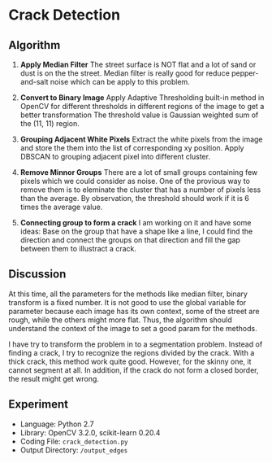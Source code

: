 # Crack Detection

## Algorithm

1. **Apply Median Filter**
The street surface is NOT flat and a lot of sand or dust is on the the street.
Median filter is really good for reduce pepper-and-salt noise which can be apply to this problem.

2. **Convert to Binary Image**
Apply Adaptive Thresholding built-in method in OpenCV for different thresholds in different regions of the image to get a better transformation
The threshold value is Gaussian weighted sum of the (11, 11) region.

3. **Grouping Adjacent White Pixels**
Extract the white pixels from the image and store the them into the list of corresponding xy position.
Apply DBSCAN to grouping adjacent pixel into different cluster.

4. **Remove Minnor Groups**
There are a lot of small groups containing few pixels which we could consider as noise.
One of the provious way to remove them is to eleminate the cluster that has a number of pixels less than the average.
By observation, the threshold should work if it is 6 times the average value.

5. **Connecting group to form a crack**
I am working on it and have some ideas: Base on the group that have a shape like a line, I could find the direction and connect the groups on that direction and fill the gap between them to illustract a crack.

## Discussion

At this time, all the parameters for the methods like median filter, binary transform is a fixed number.
It is not good to use the global variable for parameter because each image has its own context, some of the street are rough, while the others might more flat.
Thus, the algorithm should understand the context of the image to set a good param for the methods.

I have try to transform the problem in to a segmentation problem.
Instead of finding a crack, I try to recognize the regions divided by the crack.
With a thick crack, this method work quite good.
However, for the skinny one, it cannot segment at all.
In addition, if the crack do not form a closed border, the result might get wrong.

## Experiment

- Language: Python 2.7
- Library: OpenCV 3.2.0, scikit-learn 0.20.4
- Coding File: `crack_detection.py`
- Output Directory: `/output_edges`